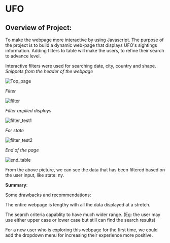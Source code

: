 # UFO

## Overview of Project:
To make the webpage more interactive by using Javascript.
     The purpose of the project is to build a dynamic web-page that displays UFO's sightings information. Adding filters to table will make the users, to refine their search to advance level. 

 Interactive filters were used for searching date, city, country and shape.
 *Snippets from the header of the webpage*





![Top_page](https://user-images.githubusercontent.com/107904664/204094405-7505e2a2-df60-435d-baa6-79a282e8ffe5.png)


*Filter*

![filter](https://user-images.githubusercontent.com/107904664/204094525-b39ab506-c865-48d0-bd73-28687531a60c.png)


*Filter applied displays*





![filter_test1](https://user-images.githubusercontent.com/107904664/204094574-a31dd7f0-d0d8-4c8e-89d6-75498c3277ba.png)

*For state*

![filter_test2](https://user-images.githubusercontent.com/107904664/204094584-ca9ddc72-2942-4278-bb05-f257ecf85397.png)


*End of the page*

![end_table](https://user-images.githubusercontent.com/107904664/204094614-d6944a59-5ec1-46b1-adc9-7ce2fc7cea5c.png)


From the above picture, we can see the data that has been filtered based on the user input, like state: ny.


**Summary**:
  
  Some drawbacks and recommendations:
  
The entire webpage is lengthy with all the data displayed at a stretch. 

The search criteria capablity to have much wider range. (Eg: the user may use either upper case or lower case but still can find the search results)

For a new user who is exploring  this webpage for the first time, we could add the dropdown menu for increasing their experience more positive. 
